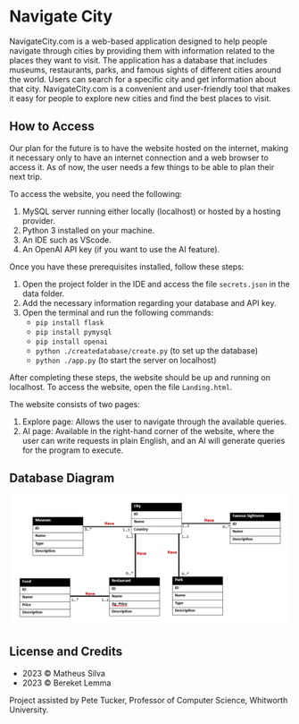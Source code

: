 # Navigate City

NavigateCity.com is a web-based application designed to help people navigate through cities by providing them with information related to the places they want to visit. The application has a database that includes museums, restaurants, parks, and famous sights of different cities around the world. Users can search for a specific city and get information about that city. NavigateCity.com is a convenient and user-friendly tool that makes it easy for people to explore new cities and find the best places to visit.

## How to Access

Our plan for the future is to have the website hosted on the internet, making it necessary only to have an internet connection and a web browser to access it. As of now, the user needs a few things to be able to plan their next trip.

To access the website, you need the following:

1. MySQL server running either locally (localhost) or hosted by a hosting provider.
2. Python 3 installed on your machine.
3. An IDE such as VScode.
4. An OpenAI API key (if you want to use the AI feature).

Once you have these prerequisites installed, follow these steps:

1. Open the project folder in the IDE and access the file `secrets.json` in the data folder.
2. Add the necessary information regarding your database and API key.
3. Open the terminal and run the following commands:
   - `pip install flask`
   - `pip install pymysql`
   - `pip install openai`
   - `python ./createdatabase/create.py` (to set up the database)
   - `python ./app.py` (to start the server on localhost)

After completing these steps, the website should be up and running on localhost. To access the website, open the file `Landing.html`.

The website consists of two pages:

1. Explore page: Allows the user to navigate through the available queries.
2. AI page: Available in the right-hand corner of the website, where the user can write requests in plain English, and an AI will generate queries for the program to execute.

## Database Diagram

![Database Diagram](./diagram.png)

## License and Credits

- 2023 © Matheus Silva
- 2023 © Bereket Lemma

Project assisted by Pete Tucker, Professor of Computer Science, Whitworth University.